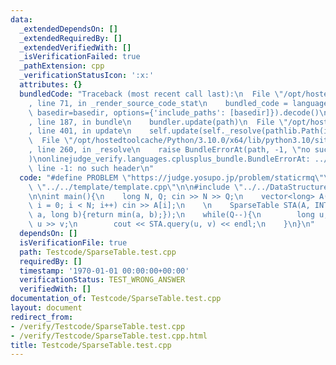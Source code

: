 ```yaml
---
data:
  _extendedDependsOn: []
  _extendedRequiredBy: []
  _extendedVerifiedWith: []
  _isVerificationFailed: true
  _pathExtension: cpp
  _verificationStatusIcon: ':x:'
  attributes: {}
  bundledCode: "Traceback (most recent call last):\n  File \"/opt/hostedtoolcache/Python/3.10.0/x64/lib/python3.10/site-packages/onlinejudge_verify/documentation/build.py\"\
    , line 71, in _render_source_code_stat\n    bundled_code = language.bundle(stat.path,\
    \ basedir=basedir, options={'include_paths': [basedir]}).decode()\n  File \"/opt/hostedtoolcache/Python/3.10.0/x64/lib/python3.10/site-packages/onlinejudge_verify/languages/cplusplus.py\"\
    , line 187, in bundle\n    bundler.update(path)\n  File \"/opt/hostedtoolcache/Python/3.10.0/x64/lib/python3.10/site-packages/onlinejudge_verify/languages/cplusplus_bundle.py\"\
    , line 401, in update\n    self.update(self._resolve(pathlib.Path(included), included_from=path))\n\
    \  File \"/opt/hostedtoolcache/Python/3.10.0/x64/lib/python3.10/site-packages/onlinejudge_verify/languages/cplusplus_bundle.py\"\
    , line 260, in _resolve\n    raise BundleErrorAt(path, -1, \"no such header\"\
    )\nonlinejudge_verify.languages.cplusplus_bundle.BundleErrorAt: ../../template/template.cpp:\
    \ line -1: no such header\n"
  code: "#define PROBLEM \"https://judge.yosupo.jp/problem/staticrmq\"\n\n#include\
    \ \"../../template/template.cpp\"\n\n#include \"../../DataStructure/SparseTable.cpp\"\
    \n\nint main(){\n    long N, Q; cin >> N >> Q;\n    vector<long> A(N);\n    for(long\
    \ i = 0; i < N; i++) cin >> A[i];\n    \n    SparseTable STA(A, INT_MAX, [](long\
    \ a, long b){return min(a, b);});\n    while(Q--){\n        long u, v; cin >>\
    \ u >> v;\n        cout << STA.query(u, v) << endl;\n    }\n}\n"
  dependsOn: []
  isVerificationFile: true
  path: Testcode/SparseTable.test.cpp
  requiredBy: []
  timestamp: '1970-01-01 00:00:00+00:00'
  verificationStatus: TEST_WRONG_ANSWER
  verifiedWith: []
documentation_of: Testcode/SparseTable.test.cpp
layout: document
redirect_from:
- /verify/Testcode/SparseTable.test.cpp
- /verify/Testcode/SparseTable.test.cpp.html
title: Testcode/SparseTable.test.cpp
---
```

